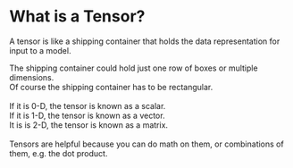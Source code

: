 # What is a Tensor?

A tensor is like a shipping container that holds the data representation for input to a model. 

The shipping container could hold just one row of boxes or multiple dimensions.  
Of course the shipping container has to be rectangular.  
<br>
If it is 0-D, the tensor is known as a scalar.  
If it is 1-D, the tensor is known as a vector.  
It is is 2-D, the tensor is known as a matrix.  
<br>
Tensors are helpful because you can do math on them, or combinations of them, e.g. the dot product.
